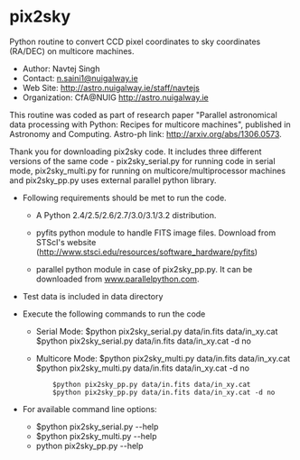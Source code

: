 pix2sky
=======

Python routine to convert CCD pixel coordinates to sky coordinates (RA/DEC) on multicore machines.

- Author:       Navtej Singh
- Contact:      n.saini1@nuigalway.ie
- Web Site:     http://astro.nuigalway.ie/staff/navtejs
- Organization: CfA@NUIG <http://astro.nuigalway.ie>

This routine was coded as part of research paper "Parallel astronomical data processing with Python: Recipes for multicore machines", published in Astronomy and Computing. Astro-ph link: http://arxiv.org/abs/1306.0573.

Thank you for downloading pix2sky code. It includes three different versions of the same code - pix2sky_serial.py for running code in serial mode, pix2sky_multi.py for running on multicore/multiprocessor machines and pix2sky_pp.py uses external parallel python library.


- Following requirements should be met to run the code.

    + A Python 2.4/2.5/2.6/2.7/3.0/3.1/3.2 distribution.

    + pyfits python module to handle FITS image files. Download from STScI's
      website (http://www.stsci.edu/resources/software_hardware/pyfits)
 
    + parallel python module in case of pix2sky_pp.py. It can be downloaded
      from www.parallelpython.com.

- Test data is included in data directory


- Execute the following commands to run the code

    + Serial Mode: 
              $python pix2sky_serial.py data/in.fits data/in_xy.cat
              $python pix2sky_serial.py data/in.fits data/in_xy.cat -d no  

    + Multicore Mode: 
              $python pix2sky_multi.py data/in.fits data/in_xy.cat
              $python pix2sky_multi.py data/in.fits data/in_xy.cat -d no

              $python pix2sky_pp.py data/in.fits data/in_xy.cat         
              $python pix2sky_pp.py data/in.fits data/in_xy.cat -d no
    
- For available command line options:

    + $python pix2sky_serial.py --help
    + $python pix2sky_multi.py --help
    + python pix2sky_pp.py --help   
